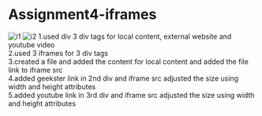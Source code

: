 # Assignment4-iframes
![i1](https://github.com/yadnika10/Assignment4-iframes/assets/122971264/c6f95253-8fa3-4889-8710-e742998c24a0)
![i2](https://github.com/yadnika10/Assignment4-iframes/assets/122971264/18bb6bd6-1bbf-408c-aa45-dc3e70c4b310)
1.used div 3 div tags for local content, external website and youtube video<br>
2.used 3 iframes for 3 div tags<br>
3.created a file and added the content for local content and added the file link to iframe src<br>
4.added geekster link in 2nd div and iframe src adjusted the size using width and height attributes<br>
5.added youtube link in 3rd div and iframe src adjusted the size using width and height attributes<br>
